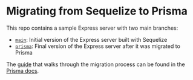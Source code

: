 # Migrating from Sequelize to Prisma

This repo contains a sample Express server with two main branches:

- [`main`](https://github.com/prisma/migrate-from-sequelize-to-prisma): Initial version of the Express server built with Sequelize
- [`prisma`](https://github.com/prisma/migrate-from-sequelize-to-prisma/tree/prisma): Final version of the Express server after it was migrated to Prisma 

The [guide](https://www.prisma.io/docs/guides/migrate-to-prisma/migrate-from-sequelize) that walks through the migration process can be found in the [Prisma docs](https://www.prisma.io/docs).

